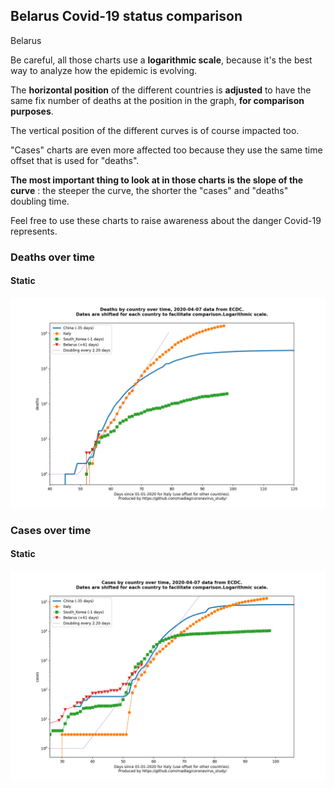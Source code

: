 ## Belarus Covid-19 status comparison 

Belarus



Be careful, all those charts use a **logarithmic scale**, because it's the best way to analyze how the epidemic is evolving.
 
The **horizontal position** of the different countries is **adjusted** to have the same fix number of deaths at the position in the graph, **for comparison purposes**.

The vertical position of the different curves is of course impacted too.

"Cases" charts are even more affected too because they use the same time offset that is used for "deaths".

**The most important thing to look at in those charts is the slope of the curve** : the steeper the curve, the shorter the "cases" and "deaths" doubling time.

Feel free to use these charts to raise awareness about the danger Covid-19 represents. 


 
### Deaths over time
 
#### Static
![Belarus covid-19 deaths static chart](https://raw.githubusercontent.com/madlag/coronavirus_study/master/notebooks/graphs/2020-04-07/countries/Belarus/2020-04-07_Belarus_deaths.png "Belarus covid-19 deaths static chart")   

 
### Cases over time
 
#### Static
![Belarus covid-19 cases static chart](https://raw.githubusercontent.com/madlag/coronavirus_study/master/notebooks/graphs/2020-04-07/countries/Belarus/2020-04-07_Belarus_cases.png "Belarus covid-19 cases static chart")   

